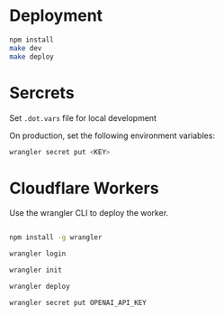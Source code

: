 # Deployment

```bash
npm install
make dev
make deploy
```

# Sercrets

Set `.dot.vars` file for local development

On production, set the following environment variables:

```bash
wrangler secret put <KEY>
```

# Cloudflare Workers

Use the wrangler CLI to deploy the worker.

```bash

npm install -g wrangler

wrangler login

wrangler init

wrangler deploy

wrangler secret put OPENAI_API_KEY

```

